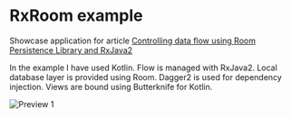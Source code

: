 # RxRoom example
Showcase application for article
[Controlling data flow using Room Persistence Library and RxJava2](https://tkolbusz.github.io/controlling-database-flow/)

In the example I have used Kotlin.
Flow is managed with RxJava2.
Local database layer is provided using Room.
Dagger2 is used for dependency injection.
Views are bound using Butterknife for Kotlin. 

![Preview 1](https://user-images.githubusercontent.com/10707925/27538846-451174f4-5a7a-11e7-8a6a-d53a748f88c5.png)
